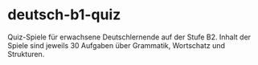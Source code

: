# deutsch-b1-quiz
Quiz-Spiele für erwachsene Deutschlernende auf der Stufe B2.
Inhalt der Spiele sind jeweils 30 Aufgaben über Grammatik, Wortschatz und Strukturen.
